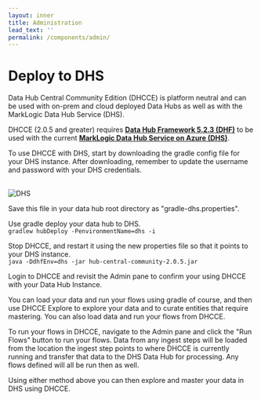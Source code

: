 ```yaml
---
layout: inner
title: Administration
lead_text: ''
permalink: /components/admin/
---
```


# Deploy to DHS

Data Hub Central Community Edition (DHCCE) is platform neutral and can be used with on-prem and cloud deployed Data Hubs as well as with the MarkLogic Data Hub Service (DHS).

DHCCE (2.0.5 and greater) requires **[Data Hub Framework 5.2.3 (DHF)](https://developer.marklogic.com/products/data-hub/)**  to be used with the current **[MarkLogic Data Hub Service on Azure (DHS)](https://docs.marklogic.com/cloudservices/azure/getting-started-azure.html)**.

To use DHCCE with DHS, start by downloading the gradle config file for your DHS instance. After downloading, remember to update the username and password with your DHS credentials. <br><br>

![DHS](/data-hub-central-community/images/DHS-1.png)


Save this file in your data hub root directory as         "gradle-dhs.properties".<br>

Use gradle deploy your data hub to DHS.<br>
```gradlew hubDeploy -PenvironmentName=dhs -i  ```   

Stop DHCCE, and restart it using the new properties file so that it points to your DHS instance.<br>
```java -DdhfEnv=dhs -jar hub-central-community-2.0.5.jar ```

Login to DHCCE and revisit the Admin pane to confirm your using DHCCE with your Data Hub Instance.<br>

You can load your data and run your flows using gradle of course, and then use DHCCE Explore to explore your data and to curate entities that require mastering.  You can also load data and run your flows from DHCCE. <br>

To run your flows in DHCCE, navigate to the Admin pane and click the "Run Flows" button to run your flows.  Data from any ingest steps will be loaded from the location the ingest step points to where DHCCE is currently running and transfer that data to the DHS Data Hub for processing.  Any flows defined will all be run then as well.<br>

Using either method above you can then explore and master your data in DHS using DHCCE.
